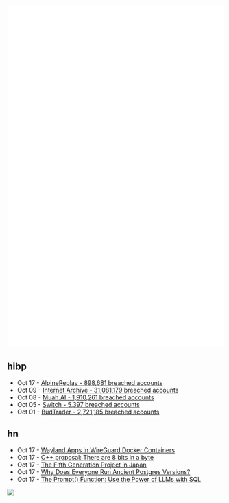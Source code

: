 ![Metrics](https://raw.githubusercontent.com/phixion/phixion/master/metrics.svg)

## hibp

<!--
for https://github.com/phixion/phixion/blob/main/.github/workflows/feeds.yml
-->
<!--START_SECTION:haveibeenpwnd-->
- Oct 17 - [AlpineReplay - 898,681 breached accounts](https://haveibeenpwned.com/PwnedWebsites#AlpineReplay)
- Oct 09 - [Internet Archive - 31,081,179 breached accounts](https://haveibeenpwned.com/PwnedWebsites#InternetArchive)
- Oct 08 - [Muah.AI - 1,910,261 breached accounts](https://haveibeenpwned.com/PwnedWebsites#Muah)
- Oct 05 - [Switch - 5,397 breached accounts](https://haveibeenpwned.com/PwnedWebsites#Switch)
- Oct 01 - [BudTrader - 2,721,185 breached accounts](https://haveibeenpwned.com/PwnedWebsites#BudTrader)
<!--END_SECTION:haveibeenpwnd-->

## hn

<!--
for https://github.com/phixion/phixion/blob/main/.github/workflows/feeds.yml
-->
<!--START_SECTION:hn-->
- Oct 17 - [Wayland Apps in WireGuard Docker Containers](https://www.procustodibus.com/blog/2024/10/wayland-wireguard-containers/)
- Oct 17 - [C++ proposal: There are 8 bits in a byte](https://www.open-std.org/jtc1/sc22/wg21/docs/papers/2024/p3477r0.html)
- Oct 17 - [The Fifth Generation Project in Japan](https://www.sjsu.edu/faculty/watkins/5thgen.htm)
- Oct 17 - [Why Does Everyone Run Ancient Postgres Versions?](https://neon.tech/blog/why-does-everyone-run-ancient-postgres-versions)
- Oct 17 - [The Prompt() Function: Use the Power of LLMs with SQL](https://motherduck.com/blog/sql-llm-prompt-function-gpt-models/)
<!--END_SECTION:hn-->

<!--
for https://yhype.me
-->
![](https://hit.yhype.me/github/profile?user_id=13013670)
